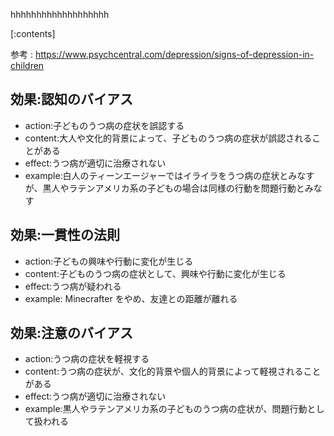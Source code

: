

hhhhhhhhhhhhhhhhhhh
    
[:contents]

参考 : https://www.psychcentral.com/depression/signs-of-depression-in-children

## 効果:認知のバイアス
- action:子どものうつ病の症状を誤認する
- content:大人や文化的背景によって、子どものうつ病の症状が誤認されることがある
- effect:うつ病が適切に治療されない
- example:白人のティーンエージャーではイライラをうつ病の症状とみなすが、黒人やラテンアメリカ系の子どもの場合は同様の行動を問題行動とみなす

## 効果:一貫性の法則
- action:子どもの興味や行動に変化が生じる
- content:子どものうつ病の症状として、興味や行動に変化が生じる
- effect:うつ病が疑われる
- example: Minecrafter をやめ、友達との距離が離れる

## 効果:注意のバイアス
- action:うつ病の症状を軽視する
- content:うつ病の症状が、文化的背景や個人的背景によって軽視されることがある
- effect:うつ病が適切に治療されない
- example:黒人やラテンアメリカ系の子どものうつ病の症状が、問題行動として扱われる

    